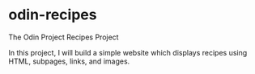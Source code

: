 # odin-recipes
The Odin Project Recipes Project

In this project, I will build a simple website which
displays recipes using HTML, subpages, links, and images.